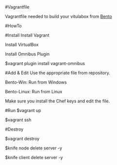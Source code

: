 #Vagrantfile

Vagrantfile needed to build your vitulabox from [Bento](https://github.com/chef/bento)

#HowTo

#Install
Install Vagrant

Install VirtualBox

Install Omnibus Plugin

$vagrant plugin install vagrant-omnibus

#Add & Edit
Use the appropriate file from repository.

Bento-Win: Run from Windows

Bento-Linux: Run from Linux

Make sure you install the Chef keys and edit the file.

#Run
$vagrant up

$vagrant ssh


#Destroy

$vagrant destroy

$knife node delete server -y

$knife client delete server -y
